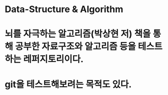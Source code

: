 # Data-Structure & Algorithm
# 뇌를 자극하는 알고리즘(박상현 저) 책을 통해 공부한 자료구조와 알고리즘 등을 테스트하는 레퍼지토리이다.
# git을 테스트해보려는 목적도 있다.
